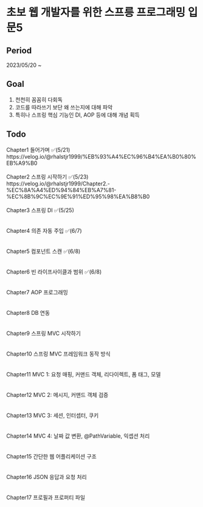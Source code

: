 # 초보 웹 개발자를 위한 스프릉 프로그래밍 입문5

## Period
2023/05/20 ~

## Goal
1. 천천히 꼼꼼히 다회독
2. 코드를 따라쓰기 보단 왜 쓰는지에 대해 파악
3. 특히나 스프링 핵심 기능인 DI, AOP 등에 대해 개념 획득

## Todo
<div>
  <p font-size="1.5rem">Chapter1 들어가며 ✅(5/21)<br>
  https://velog.io/@rhalstjr1999/%EB%93%A4%EC%96%B4%EA%B0%80%EB%A9%B0<br><br>
  Chapter2 스프링 시작하기 ✅(5/23)<br>
  https://velog.io/@rhalstjr1999/Chapter2.-%EC%8A%A4%ED%94%84%EB%A7%81-%EC%8B%9C%EC%9E%91%ED%95%98%EA%B8%B0<br><br>
  Chapter3 스프링 DI ✅(5/25)<br>
  <br><br>
  Chapter4 의존 자동 주입 ✅(6/7)<br>
    <br><br>
  Chapter5 컴포넌트 스캔 ✅(6/8)<br>
    <br><br>
  Chapter6 빈 라이프사이클과 범위 ✅(6/8)<br>
    <br><br>
  Chapter7 AOP 프로그래밍<br>
    <br><br>
  Chapter8 DB 연동<br>
    <br><br>
  Chapter9 스프링 MVC 시작하기<br>
    <br><br>
  Chapter10 스프링 MVC 프레임워크 동작 방식<br>
    <br><br>
  Chapter11 MVC 1: 요청 매핑, 커맨드 객체, 리다이렉트, 폼 태그, 모델<br>
    <br><br>
  Chapter12 MVC 2: 메시지, 커맨드 객체 검증<br>
    <br><br>
  Chapter13 MVC 3: 세션, 인터셉터, 쿠키<br>
    <br><br>
  Chapter14 MVC 4: 날짜 값 변환, @PathVariable, 익셉션 처리<br>
    <br><br>
  Chapter15 간단한 웹 어플리케이션 구조<br>
    <br><br>
  Chapter16 JSON 응답과 요청 처리<br>
    <br><br>
  Chapter17 프로필과 프로퍼티 파일</p>
  <br><br>
